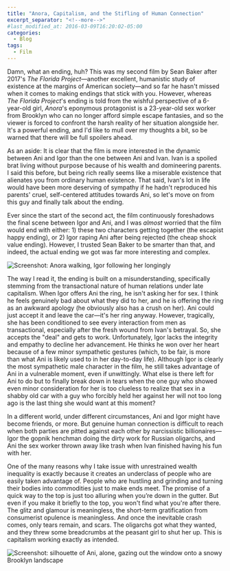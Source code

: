 ```yaml
---
title: "Anora, Capitalism, and the Stifling of Human Connection"
excerpt_separator: "<!--more-->"
#last_modified_at: 2016-03-09T16:20:02-05:00
categories:
  - Blog
tags:
  - Film
---
```


Damn, what an ending, huh? This was my second film by Sean Baker after 2017's *The Florida Project*—another excellent, humanistic study of existence at the margins of American society—and so far he hasn't missed when it comes to making endings that stick with you. However, whereas *The Florida Project*'s ending is told from the wishful perspective of a 6-year-old girl, *Anora*'s eponymous protagonist is a 23-year-old sex worker from Brooklyn who can no longer afford simple escape fantasies, and so the viewer is forced to confront the harsh reality of her situation alongside her. It's a powerful ending, and I'd like to mull over my thoughts a bit, so be warned that there will be full spoilers ahead.

As an aside: It is clear that the film is more interested in the dynamic between Ani and Igor than the one between Ani and Ivan. Ivan is a spoiled brat living without purpose because of his wealth and domineering parents. I said this before, but being rich really seems like a miserable existence that alienates you from ordinary human existence. That said, Ivan's lot in life would have been more deserving of sympathy if he hadn't reproduced his parents' cruel, self-centered attitudes towards Ani, so let's move on from this guy and finally talk about the ending.

Ever since the start of the second act, the film continuously foreshadows the final scene between Igor and Ani, and I was *almost* worried that the film would end with either: 1) these two characters getting together (the escapist happy ending), or 2) Igor raping Ani after being rejected (the cheap shock value ending). However, I trusted Sean Baker to be smarter than that, and indeed, the actual ending we got was far more interesting and complex.

![Screenshot: Anora walking, Igor following her longingly](https://image.tmdb.org/t/p/original/1AZqsVUJFBj2phRh9tJvpXDaG4E.jpg)

The way I read it, the ending is built on a misunderstanding, specifically stemming from the transactional nature of human relations under late capitalism. When Igor offers Ani the ring, he isn't asking her for sex. I think he feels genuinely bad about what they did to her, and he is offering the ring as an awkward apology (he obviously also has a crush on her). Ani could just accept it and leave the car—it's her ring anyway. However, tragically, she has been conditioned to see every interaction from men as transactional, especially after the fresh wound from Ivan's betrayal. So, she accepts the "deal" and gets to work. Unfortunately, Igor lacks the integrity and empathy to decline her advancement. He thinks he won over her heart because of a few minor sympathetic gestures (which, to be fair, is more than what Ani is likely used to in her day-to-day life). Although Igor is clearly the most sympathetic male character in the film, he still takes advantage of Ani in a vulnerable moment, even if unwittingly. What else is there left for Ani to do but to finally break down in tears when the one guy who showed even minor consideration for her is too clueless to realize that sex in a shabby old car with a guy who forcibly held her against her will not too long ago is the last thing she would want at this moment?

In a different world, under different circumstances, Ani and Igor might have become friends, or more. But genuine human connection is difficult to reach when both parties are pitted against each other by narcissistic billionaires—Igor the gopnik henchman doing the dirty work for Russian oligarchs, and Ani the sex worker thrown away like trash when Ivan finished having his fun with her.

One of the many reasons why I take issue with unrestrained wealth inequality is exactly because it creates an underclass of people who are easily taken advantage of. People who are hustling and grinding and turning their bodies into commodities just to make ends meet. The promise of a quick way to the top is just too alluring when you’re down in the gutter. But even if you make it briefly to the top, you won't find what you're after there. The glitz and glamour is meaningless, the short-term gratification from consumerist opulence is meaningless. And once the inevitable crash comes, only tears remain, and scars. The oligarchs got what they wanted, and they threw some breadcrumbs at the peasant girl to shut her up. This is capitalism working exactly as intended.

![Screenshot: silhouette of Ani, alone, gazing out the window onto a snowy Brooklyn landscape](https://image.tmdb.org/t/p/original/4nyRm49nqD0KlUwUhG3fOE3gtVw.jpg)